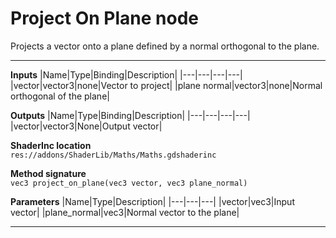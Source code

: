 # Project On Plane node
Projects a vector onto a plane defined by a normal orthogonal to the plane.
<hr>

**Inputs**
|Name|Type|Binding|Description|
|---|---|---|---|
|vector|vector3|none|Vector to project|
|plane normal|vector3|none|Normal orthogonal of the plane|

**Outputs**
|Name|Type|Binding|Description|
|---|---|---|---|
|vector|vector3|None|Output vector|

**ShaderInc location**
<br>`res://addons/ShaderLib/Maths/Maths.gdshaderinc`

**Method signature**
<br>`vec3 project_on_plane(vec3 vector, vec3 plane_normal)`

**Parameters**
|Name|Type|Description|
|---|---|---|
|vector|vec3|Input vector|
|plane_normal|vec3|Normal vector to the plane|
___